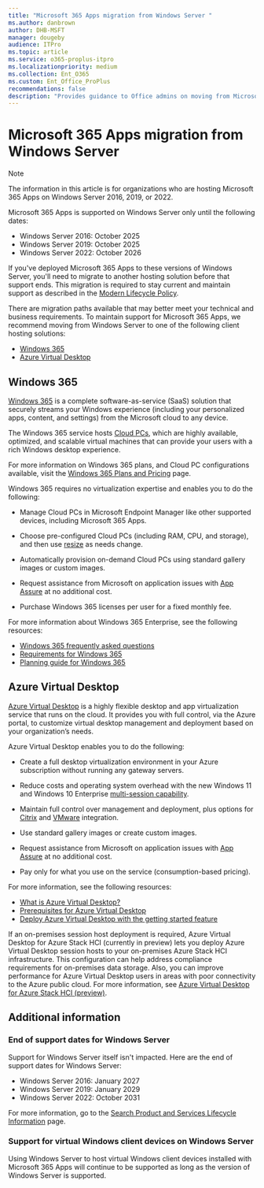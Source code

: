 ```yaml
---
title: "Microsoft 365 Apps migration from Windows Server "
ms.author: danbrown
author: DHB-MSFT
manager: dougeby
audience: ITPro
ms.topic: article
ms.service: o365-proplus-itpro
ms.localizationpriority: medium
ms.collection: Ent_O365
ms.custom: Ent_Office_ProPlus
recommendations: false
description: "Provides guidance to Office admins on moving from Microsoft 365 Apps on Windows Server to either Windows 365 or Azure Virtual Desktop."
---
```


# Microsoft 365 Apps migration from Windows Server

> [!NOTE]
> The information in this article is for organizations who are hosting Microsoft 365 Apps on Windows Server 2016, 2019, or 2022.

Microsoft 365 Apps is supported on Windows Server only until the following dates:

- Windows Server 2016: October 2025
- Windows Server 2019: October 2025
- Windows Server 2022: October 2026

If you've deployed Microsoft 365 Apps to these versions of Windows Server, you'll need to migrate to another hosting solution before that support ends. This migration is required to stay current and maintain support as described in the [Modern Lifecycle Policy](/lifecycle/policies/modern).

There are migration paths available that may better meet your technical and business requirements. To maintain support for Microsoft 365 Apps, we recommend moving from Windows Server to one of the following client hosting solutions:

- [Windows 365](#windows-365)
- [Azure Virtual Desktop](#azure-virtual-desktop)

## Windows 365

[Windows 365](https://www.microsoft.com/windows-365) is a complete software-as-service (SaaS) solution that securely streams your Windows experience (including your personalized apps, content, and settings) from the Microsoft cloud to any device.

The Windows 365 service hosts [Cloud PCs](/windows-365/overview#what-is-a-cloud-pc), which are highly available, optimized, and scalable virtual machines that can provide your users with a rich Windows desktop experience.

For more information on Windows 365 plans, and Cloud PC configurations available, visit the [Windows 365 Plans and Pricing](https://www.microsoft.com/windows-365/business/compare-plans-pricing) page.

Windows 365 requires no virtualization expertise and enables you to do the following:

- Manage Cloud PCs in Microsoft Endpoint Manager like other supported devices, including Microsoft 365 Apps.

- Choose pre-configured Cloud PCs (including RAM, CPU, and storage), and then use [resize](/windows-365/enterprise/resize-cloud-pc) as needs change.

- Automatically provision on-demand Cloud PCs using standard gallery images or custom images.

- Request assistance from Microsoft on application issues with [App Assure](/windows-365/enterprise/app-assure) at no additional cost.

- Purchase Windows 365 licenses per user for a fixed monthly fee.

For more information about Windows 365 Enterprise, see the following resources:

- [Windows 365 frequently asked questions](https://www.microsoft.com/windows-365/faq)  
- [Requirements for Windows 365](/windows-365/enterprise/requirements)
- [Planning guide for Windows 365](/windows-365/enterprise/planning-guide)

## Azure Virtual Desktop

[Azure Virtual Desktop](https://azure.microsoft.com/services/virtual-desktop/) is a highly flexible desktop and app virtualization service that runs on the cloud. It provides you with full control, via the Azure portal, to customize virtual desktop management and deployment based on your organization’s needs.

Azure Virtual Desktop enables you to do the following:

- Create a full desktop virtualization environment in your Azure subscription without running any gateway servers.

- Reduce costs and operating system overhead with the new Windows 11 and Windows 10 Enterprise [multi-session capability](/azure/virtual-desktop/windows-10-multisession-faq).

- Maintain full control over management and deployment, plus options for [Citrix](https://azure.microsoft.com/services/virtual-desktop/citrix-virtual-apps-desktops-for-azure/) and [VMware](https://azure.microsoft.com/services/virtual-desktop/vmware-horizon-cloud/) integration.

- Use standard gallery images or create custom images.

- Request assistance from Microsoft on application issues with [App Assure](/windows-365/enterprise/app-assure) at no additional cost.

- Pay only for what you use on the service (consumption-based pricing).

For more information, see the following resources:

- [What is Azure Virtual Desktop?](/azure/virtual-desktop/overview)
- [Prerequisites for Azure Virtual Desktop](/azure/virtual-desktop/prerequisites)
- [Deploy Azure Virtual Desktop with the getting started feature](/azure/virtual-desktop/getting-started-feature)

If an on-premises session host deployment is required, Azure Virtual Desktop for Azure Stack HCI (currently in preview) lets you deploy Azure Virtual Desktop session hosts to your on-premises Azure Stack HCI infrastructure. This configuration can help address compliance requirements for on-premises data storage. Also, you can improve performance for Azure Virtual Desktop users in areas with poor connectivity to the Azure public cloud. For more information, see [Azure Virtual Desktop for Azure Stack HCI (preview)](/azure/virtual-desktop/azure-stack-hci-overview).

## Additional information

### End of support dates for Windows Server

Support for Windows Server itself isn't impacted. Here are the end of support dates for Windows Server:

- Windows Server 2016: January 2027
- Windows Server 2019: January 2029
- Windows Server 2022: October 2031

For more information, go to the [Search Product and Services Lifecycle Information](/lifecycle/products/) page.

### Support for virtual Windows client devices on Windows Server

Using Windows Server to host virtual Windows client devices installed with Microsoft 365 Apps will continue to be supported as long as the version of Windows Server is supported.
